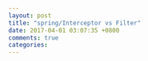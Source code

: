 ```yaml
---
layout: post
title: "spring/Interceptor vs Filter"
date: 2017-04-01 03:07:35 +0800
comments: true
categories: 
---
```

